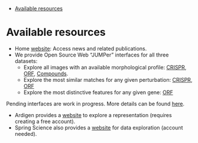- [Available resources](#Available%20resources)



<a id="Available%20resources"></a>

# Available resources

-   Home [website](https://jump-cellpainting.broadinstitute.org/): Access news and related publications.
-   We provide Open Source Web &ldquo;JUMPer&rdquo; interfaces for all three datasets:
    -   Explore all images with an available morphological profile: [CRISPR](https://broad.io/crispr_gallery), [ORF](https://broad.io/orf_gallery), [Compounds](https://broad.io/compounds_gallery).
    -   Explore the most similar matches for any given perturbation: [CRISPR](https://broad.io/crispr), [ORF](https://broad.io/orf)
    -   Explore the most distinctive features for any given gene: [ORF](https://broad.io/orf_feature)

Pending interfaces are work in progress. More details can be found [here](https://github.com/broadinstitute/monorepo/tree/main/libs/jump_rr).

-   Ardigen provides a [website](https://phenaid.ardigen.com/jumpcpexplorer/) to explore a representation (requires creating a free account).
-   Spring Science also provides a [website](https://www.springscience.com/jump-cp) for data exploration (account needed).
